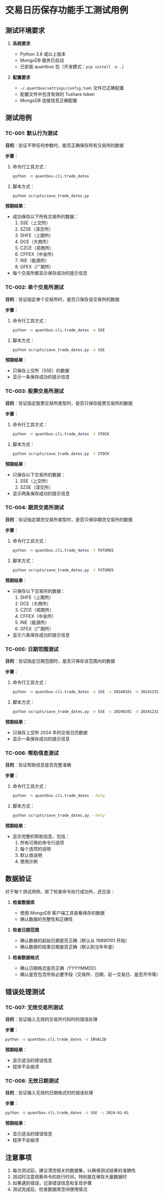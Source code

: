 # 交易日历保存功能手工测试用例

## 测试环境要求

1. **系统要求**
   - Python 3.8 或以上版本
   - MongoDB 服务已启动
   - 已安装 quantbox 包（开发模式：`pip install -e .`）

2. **配置要求**
   - `~/.quantbox/settings/config.toml` 文件已正确配置
   - 配置文件中包含有效的 Tushare token
   - MongoDB 连接信息正确配置

## 测试用例

### TC-001: 默认行为测试

**目的**：验证不带任何参数时，能否正确保存所有交易所的数据

**步骤**：
1. 命令行工具方式：
   ```bash
   python -m quantbox.cli.trade_dates
   ```
2. 脚本方式：
   ```bash
   python scripts/save_trade_dates.py
   ```

**预期结果**：
- 成功保存以下所有交易所的数据：
  1. SSE（上交所）
  2. SZSE（深交所）
  3. SHFE（上期所）
  4. DCE（大商所）
  5. CZCE（郑商所）
  6. CFFEX（中金所）
  7. INE（能源所）
  8. GFEX（广期所）
- 每个交易所都显示保存成功的提示信息

### TC-002: 单个交易所测试

**目的**：验证指定单个交易所时，是否只保存该交易所的数据

**步骤**：
1. 命令行工具方式：
   ```bash
   python -m quantbox.cli.trade_dates -e SSE
   ```
2. 脚本方式：
   ```bash
   python scripts/save_trade_dates.py -e SSE
   ```

**预期结果**：
- 只保存上交所（SSE）的数据
- 显示一条保存成功的提示信息

### TC-003: 股票交易所测试

**目的**：验证指定股票交易所类型时，是否只保存股票交易所的数据

**步骤**：
1. 命令行工具方式：
   ```bash
   python -m quantbox.cli.trade_dates -t STOCK
   ```
2. 脚本方式：
   ```bash
   python scripts/save_trade_dates.py -t STOCK
   ```

**预期结果**：
- 只保存以下交易所的数据：
  1. SSE（上交所）
  2. SZSE（深交所）
- 显示两条保存成功的提示信息

### TC-004: 期货交易所测试

**目的**：验证指定期货交易所类型时，是否只保存期货交易所的数据

**步骤**：
1. 命令行工具方式：
   ```bash
   python -m quantbox.cli.trade_dates -t FUTURES
   ```
2. 脚本方式：
   ```bash
   python scripts/save_trade_dates.py -t FUTURES
   ```

**预期结果**：
- 只保存以下交易所的数据：
  1. SHFE（上期所）
  2. DCE（大商所）
  3. CZCE（郑商所）
  4. CFFEX（中金所）
  5. INE（能源所）
  6. GFEX（广期所）
- 显示六条保存成功的提示信息

### TC-005: 日期范围测试

**目的**：验证指定日期范围时，是否只保存该范围内的数据

**步骤**：
1. 命令行工具方式：
   ```bash
   python -m quantbox.cli.trade_dates -e SSE -s 20240101 -d 20241231
   ```
2. 脚本方式：
   ```bash
   python scripts/save_trade_dates.py -e SSE -s 20240101 -d 20241231
   ```

**预期结果**：
- 只保存上交所 2024 年的交易日历数据
- 显示一条保存成功的提示信息

### TC-006: 帮助信息测试

**目的**：验证帮助信息是否完整准确

**步骤**：
1. 命令行工具方式：
   ```bash
   python -m quantbox.cli.trade_dates --help
   ```
2. 脚本方式：
   ```bash
   python scripts/save_trade_dates.py --help
   ```

**预期结果**：
- 显示完整的帮助信息，包括：
  1. 所有可用的命令行选项
  2. 每个选项的说明
  3. 默认值说明
  4. 使用示例

## 数据验证

对于每个测试用例，除了检查命令执行成功外，还应该：

1. **检查数据库**
   - 使用 MongoDB 客户端工具查看保存的数据
   - 确认数据的完整性和正确性

2. **检查日期范围**
   - 确认数据的起始日期是否正确（默认从 19890101 开始）
   - 确认数据的结束日期是否正确（默认到当年年底）

3. **检查数据格式**
   - 确认日期格式是否正确（YYYYMMDD）
   - 确认是否包含所有必要字段（交易所、日期、前一交易日、是否开市等）

## 错误处理测试

### TC-007: 无效交易所测试

**目的**：验证输入无效的交易所代码时的错误处理

**步骤**：
```bash
python -m quantbox.cli.trade_dates -e INVALID
```

**预期结果**：
- 显示适当的错误信息
- 程序不会崩溃

### TC-008: 无效日期测试

**目的**：验证输入无效的日期格式时的错误处理

**步骤**：
```bash
python -m quantbox.cli.trade_dates -e SSE -s 2024-01-01
```

**预期结果**：
- 显示适当的错误信息
- 程序不会崩溃

## 注意事项

1. 每次测试前，建议清空相关的数据集，以确保测试结果的准确性
2. 测试时注意观察命令的执行时间，特别是在保存大量数据时
3. 如果遇到错误，记录错误信息和复现步骤
4. 测试完成后，检查数据库空间使用情况
